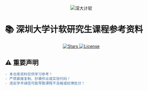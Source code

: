 <!-- 顶部横幅（建议尺寸 1200x300） -->
<div align="center">
  <img src="https://via.placeholder.com/1200x300/0D8ABC/FFFFFF?text=深圳大学计算机与软件学院研究生课程资料" alt="深大计软">
</div>

# 📚 深圳大学计软研究生课程参考资料

<div align="center">
  <a href="https://github.com/Xstly1014/-SZU_CS_Grad_Courses-
/stargazers">
    <img src="https://img.shields.io/github/stars/Xstly1014/-SZU_CS_Grad_Courses-?color=blue&logo=github" alt="Stars">
  </a>
  <a href="https://github.com/Xstly1014/-SZU_CS_Grad_Courses-/blob/main/LICENSE">
    <img src="https://img.shields.io/github/license/Xstly1014/-SZU_CS_Grad_Courses-?color=orange" alt="License">
  </a>
</div>

## ⚠️ 重要声明
```diff
- 本仓库资料仅供学习参考！
- 严禁直接复制、抄袭作业或实验代码！
- 违反学术诚信可能导致课程不及格或纪律处分！

